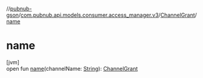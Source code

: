 //[pubnub-gson](../../../index.md)/[com.pubnub.api.models.consumer.access_manager.v3](../index.md)/[ChannelGrant](index.md)/[name](name.md)

# name

[jvm]\
open fun [name](name.md)(channelName: [String](https://docs.oracle.com/javase/8/docs/api/java/lang/String.html)): [ChannelGrant](index.md)
